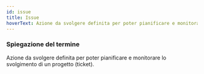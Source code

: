 ```yaml
---
id: issue
title: Issue
hoverText: Azione da svolgere definita per poter pianificare e monitorare lo svolgimento di un progetto (ticket).
---
```


### Spiegazione del termine

Azione da svolgere definita per poter pianificare e monitorare lo svolgimento di un progetto (ticket).
